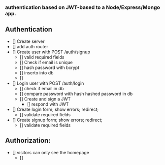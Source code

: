 ### authentication based on JWT-based to a Node/Express/Mongo app.

## Authentication
* [] Create server
* [] add auth router
* [] Create user with POST /auth/signup
    * [] valid required fields
    * [] Check if email is unique
    * [] hash password with bcrypt
    * [] inserto into db
    * [] 
* [] Login user with POST /auth/login
    * [] check if email in db
    * [] compare password with hash hashed password in db
    * [] Create and sign a JWT
        * [] respond with JWT
* [] Create login form; show errors; redirect;
    * [] validate required fields
* [] Create signup form; show errors; redirect;
    * [] validate required fields

## Authorization:
* [] visitors can only see the homepage
    * [] 